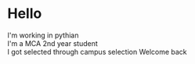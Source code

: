 # Hello
I'm working in pythian
<br>
I'm a MCA 2nd year student
<br>
I got selected through campus selection 
Welcome back
